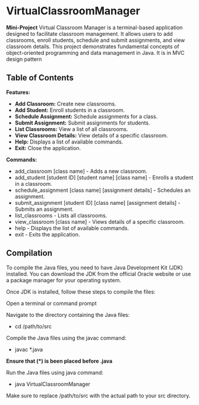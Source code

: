 # VirtualClassroomManager

**Mini-Project**
Virtual Classroom Manager is a terminal-based application designed to facilitate classroom management. It allows users to add classrooms, enroll students, schedule and submit assignments, and view classroom details. This project demonstrates fundamental concepts of object-oriented programming and data management in Java. It is in MVC design pattern

## Table of Contents

**Features:**

- **Add Classroom:** Create new classrooms.
- **Add Student:** Enroll students in a classroom.
- **Schedule Assignment:** Schedule assignments for a class.
- **Submit Assignment:** Submit assignments for students.
- **List Classrooms:** View a list of all classrooms.
- **View Classroom Details:** View details of a specific classroom.
- **Help:** Displays a list of available commands.
- **Exit:** Close the application.

**Commands:**

- add_classroom [class name] - Adds a new classroom.
- add_student [student ID] [student name] [class name] - Enrolls a student in a classroom.
- schedule_assignment [class name] [assignment details] - Schedules an assignment.
- submit_assignment [student ID] [class name] [assignment details] - Submits an assignment.
- list_classrooms - Lists all classrooms.
- view_classroom [class name] - Views details of a specific classroom.
- help - Displays the list of available commands.
- exit - Exits the application.

## Compilation

To compile the Java files, you need to have Java Development Kit (JDK) installed. You can download the JDK from the official Oracle website or use a package manager for your operating system.

Once JDK is installed, follow these steps to compile the files:

Open a terminal or command prompt

Navigate to the directory containing the Java files:
- cd /path/to/src

Compile the Java files using the javac command:
- javac *.java

**Ensure that (*) is been placed before .java**

Run the Java files using java command:
- java VirtualClassroomManager

Make sure to replace /path/to/src with the actual path to your src directory.

